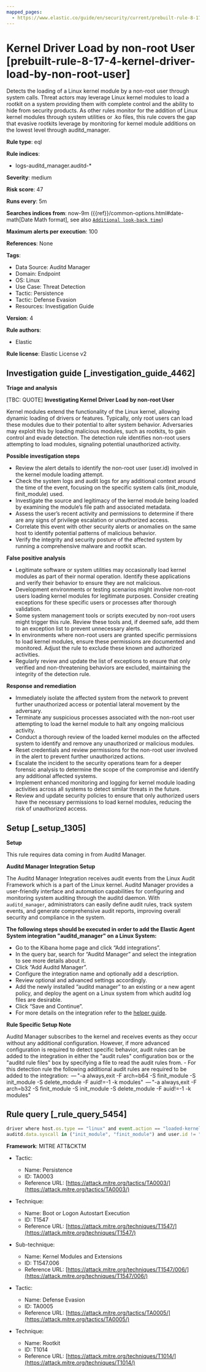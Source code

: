 ```yaml
---
mapped_pages:
  - https://www.elastic.co/guide/en/security/current/prebuilt-rule-8-17-4-kernel-driver-load-by-non-root-user.html
---
```


# Kernel Driver Load by non-root User [prebuilt-rule-8-17-4-kernel-driver-load-by-non-root-user]

Detects the loading of a Linux kernel module by a non-root user through system calls. Threat actors may leverage Linux kernel modules to load a rootkit on a system providing them with complete control and the ability to hide from security products. As other rules monitor for the addition of Linux kernel modules through system utilities or .ko files, this rule covers the gap that evasive rootkits leverage by monitoring for kernel module additions on the lowest level through auditd_manager.

**Rule type**: eql

**Rule indices**:

* logs-auditd_manager.auditd-*

**Severity**: medium

**Risk score**: 47

**Runs every**: 5m

**Searches indices from**: now-9m ({{ref}}/common-options.html#date-math[Date Math format], see also [`Additional look-back time`](docs-content://solutions/security/detect-and-alert/create-detection-rule.md#rule-schedule))

**Maximum alerts per execution**: 100

**References**: None

**Tags**:

* Data Source: Auditd Manager
* Domain: Endpoint
* OS: Linux
* Use Case: Threat Detection
* Tactic: Persistence
* Tactic: Defense Evasion
* Resources: Investigation Guide

**Version**: 4

**Rule authors**:

* Elastic

**Rule license**: Elastic License v2

## Investigation guide [_investigation_guide_4462]

**Triage and analysis**

[TBC: QUOTE]
**Investigating Kernel Driver Load by non-root User**

Kernel modules extend the functionality of the Linux kernel, allowing dynamic loading of drivers or features. Typically, only root users can load these modules due to their potential to alter system behavior. Adversaries may exploit this by loading malicious modules, such as rootkits, to gain control and evade detection. The detection rule identifies non-root users attempting to load modules, signaling potential unauthorized activity.

**Possible investigation steps**

* Review the alert details to identify the non-root user (user.id) involved in the kernel module loading attempt.
* Check the system logs and audit logs for any additional context around the time of the event, focusing on the specific system calls (init_module, finit_module) used.
* Investigate the source and legitimacy of the kernel module being loaded by examining the module’s file path and associated metadata.
* Assess the user’s recent activity and permissions to determine if there are any signs of privilege escalation or unauthorized access.
* Correlate this event with other security alerts or anomalies on the same host to identify potential patterns of malicious behavior.
* Verify the integrity and security posture of the affected system by running a comprehensive malware and rootkit scan.

**False positive analysis**

* Legitimate software or system utilities may occasionally load kernel modules as part of their normal operation. Identify these applications and verify their behavior to ensure they are not malicious.
* Development environments or testing scenarios might involve non-root users loading kernel modules for legitimate purposes. Consider creating exceptions for these specific users or processes after thorough validation.
* Some system management tools or scripts executed by non-root users might trigger this rule. Review these tools and, if deemed safe, add them to an exception list to prevent unnecessary alerts.
* In environments where non-root users are granted specific permissions to load kernel modules, ensure these permissions are documented and monitored. Adjust the rule to exclude these known and authorized activities.
* Regularly review and update the list of exceptions to ensure that only verified and non-threatening behaviors are excluded, maintaining the integrity of the detection rule.

**Response and remediation**

* Immediately isolate the affected system from the network to prevent further unauthorized access or potential lateral movement by the adversary.
* Terminate any suspicious processes associated with the non-root user attempting to load the kernel module to halt any ongoing malicious activity.
* Conduct a thorough review of the loaded kernel modules on the affected system to identify and remove any unauthorized or malicious modules.
* Reset credentials and review permissions for the non-root user involved in the alert to prevent further unauthorized actions.
* Escalate the incident to the security operations team for a deeper forensic analysis to determine the scope of the compromise and identify any additional affected systems.
* Implement enhanced monitoring and logging for kernel module loading activities across all systems to detect similar threats in the future.
* Review and update security policies to ensure that only authorized users have the necessary permissions to load kernel modules, reducing the risk of unauthorized access.


## Setup [_setup_1305]

**Setup**

This rule requires data coming in from Auditd Manager.

**Auditd Manager Integration Setup**

The Auditd Manager Integration receives audit events from the Linux Audit Framework which is a part of the Linux kernel. Auditd Manager provides a user-friendly interface and automation capabilities for configuring and monitoring system auditing through the auditd daemon. With `auditd_manager`, administrators can easily define audit rules, track system events, and generate comprehensive audit reports, improving overall security and compliance in the system.

**The following steps should be executed in order to add the Elastic Agent System integration "auditd_manager" on a Linux System:**

* Go to the Kibana home page and click “Add integrations”.
* In the query bar, search for “Auditd Manager” and select the integration to see more details about it.
* Click “Add Auditd Manager”.
* Configure the integration name and optionally add a description.
* Review optional and advanced settings accordingly.
* Add the newly installed “auditd manager” to an existing or a new agent policy, and deploy the agent on a Linux system from which auditd log files are desirable.
* Click “Save and Continue”.
* For more details on the integration refer to the [helper guide](https://docs.elastic.co/integrations/auditd_manager).

**Rule Specific Setup Note**

Auditd Manager subscribes to the kernel and receives events as they occur without any additional configuration. However, if more advanced configuration is required to detect specific behavior, audit rules can be added to the integration in either the "audit rules" configuration box or the "auditd rule files" box by specifying a file to read the audit rules from. - For this detection rule the following additional audit rules are required to be added to the integration:  — "-a always,exit -F arch=b64 -S finit_module -S init_module -S delete_module -F auid!=-1 -k modules"  — "-a always,exit -F arch=b32 -S finit_module -S init_module -S delete_module -F auid!=-1 -k modules"


## Rule query [_rule_query_5454]

```js
driver where host.os.type == "linux" and event.action == "loaded-kernel-module" and
auditd.data.syscall in ("init_module", "finit_module") and user.id != "0"
```

**Framework**: MITRE ATT&CKTM

* Tactic:

    * Name: Persistence
    * ID: TA0003
    * Reference URL: [https://attack.mitre.org/tactics/TA0003/](https://attack.mitre.org/tactics/TA0003/)

* Technique:

    * Name: Boot or Logon Autostart Execution
    * ID: T1547
    * Reference URL: [https://attack.mitre.org/techniques/T1547/](https://attack.mitre.org/techniques/T1547/)

* Sub-technique:

    * Name: Kernel Modules and Extensions
    * ID: T1547.006
    * Reference URL: [https://attack.mitre.org/techniques/T1547/006/](https://attack.mitre.org/techniques/T1547/006/)

* Tactic:

    * Name: Defense Evasion
    * ID: TA0005
    * Reference URL: [https://attack.mitre.org/tactics/TA0005/](https://attack.mitre.org/tactics/TA0005/)

* Technique:

    * Name: Rootkit
    * ID: T1014
    * Reference URL: [https://attack.mitre.org/techniques/T1014/](https://attack.mitre.org/techniques/T1014/)



